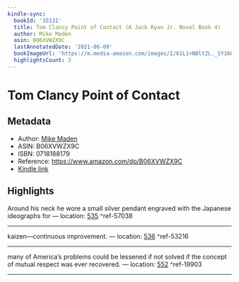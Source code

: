```yaml
---
kindle-sync:
  bookId: '35131'
  title: Tom Clancy Point of Contact (A Jack Ryan Jr. Novel Book 4)
  author: Mike Maden
  asin: B06XVWZX9C
  lastAnnotatedDate: '2021-06-09'
  bookImageUrl: 'https://m.media-amazon.com/images/I/61L1+NBltZL._SY160.jpg'
  highlightsCount: 3
---
```

# Tom Clancy Point of Contact
## Metadata
* Author: [Mike Maden](https://www.amazon.comundefined)
* ASIN: B06XVWZX9C
* ISBN: 0718188179
* Reference: https://www.amazon.com/dp/B06XVWZX9C
* [Kindle link](kindle://book?action=open&asin=B06XVWZX9C)

## Highlights
Around his neck he wore a small silver pendant engraved with the Japanese ideographs for — location: [535](kindle://book?action=open&asin=B06XVWZX9C&location=535) ^ref-57038

---
kaizen—continuous improvement. — location: [536](kindle://book?action=open&asin=B06XVWZX9C&location=536) ^ref-53216

---
many of America’s problems could be lessened if not solved if the concept of mutual respect was ever recovered. — location: [552](kindle://book?action=open&asin=B06XVWZX9C&location=552) ^ref-19903

---
